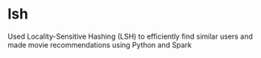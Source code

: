 # lsh
Used Locality-Sensitive Hashing (LSH) to efficiently find similar users and made movie recommendations using Python and Spark
